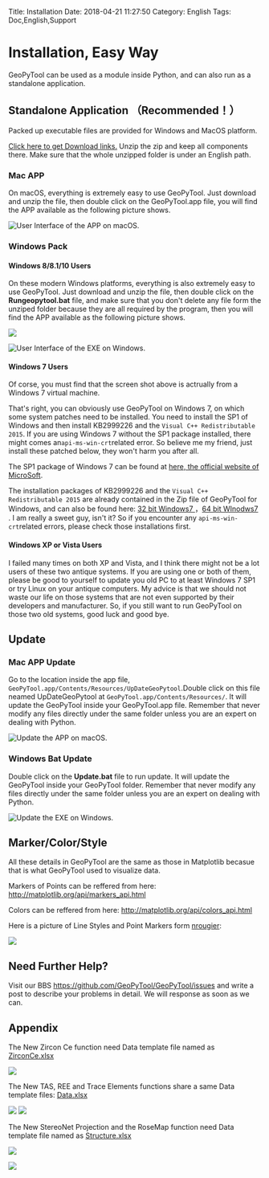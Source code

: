 Title: Installation
Date: 2018-04-21 11:27:50
Category: English
Tags: Doc,English,Support

# Installation, Easy Way 

GeoPyTool can be used as a module inside Python, and can also run as a standalone application.



## Standalone Application （Recommended！）

Packed up executable files are provided for Windows and MacOS platform.


[Click here to get Download links.](https://github.com/GeoPyTool/GeoPyTool/blob/master/Download.md)
Unzip the zip and keep all components there. Make sure that the whole unzipped folder is under an English path.

### Mac APP

On macOS, everything is extremely easy to use GeoPyTool. Just download and unzip the file, then double click on the GeoPyTool.app file, you will find the APP available as the following picture shows.

![User Interface of the APP on macOS.](https://raw.githubusercontent.com/GeoPyTool/GeoPyTool/master/img/MacOSScreenShot.png)



### Windows Pack

#### Windows 8/8.1/10 Users

On these modern Windows platforms, everything is also extremely easy to use GeoPyTool. Just download and unzip the file, then double click on the **Rungeopytool.bat** file, and make sure that you don't delete any file form the unziped folder because they are all required by the program, then you will find the APP available as the following picture shows.

![](https://raw.githubusercontent.com/GeoPyTool/GeoPyTool/master/img/RunWin.jpg)

![User Interface of the EXE on Windows.](https://raw.githubusercontent.com/GeoPyTool/GeoPyTool/master/img/ScreenShot.png)

#### Windows 7 Users

Of corse, you must find that the screen shot above is actrually from a Windows 7  virtual machine.

That's right, you can obviously use GeoPyTool on Windows 7, on which some system patches need to be installed. You need to install the SP1 of Windows and then install KB2999226 and the `Visual C++ Redistributable 2015`. If you are using Windows 7 without the SP1 package installed, there might comes an`api-ms-win-crt`related error. So believe me my friend, just install these patched below, they won't harm you after all.

The SP1 package of Windows 7 can be found at [here, the official website of MicroSoft](https://support.microsoft.com/en-us/help/15090/windows-7-install-service-pack-1-sp1).

The installation packages of KB2999226 and the `Visual C++ Redistributable 2015` are already contained in the Zip file of GeoPyTool for Windows, and can also be found here: [32 bit Windows7 ](https://pan.baidu.com/s/1kVwSQ95)，[64 bit WInodws7 ](https://pan.baidu.com/s/1qY34ocW).
I am really a sweet guy, isn't it?
So if you encounter any `api-ms-win-crt`related errors, please check those installations first.

#### Windows XP or Vista Users

I failed many times on both XP and Vista, and I think there might not be a lot users of these two antique systems.
If you are using one or both of them, please be good to yourself to update you old PC to at least Windows 7 SP1 or try Linux on your antique computers. My advice is that we should not waste our life on those systems that are not even supported by their developers and manufacturer. So, if you still want to run GeoPyTool on those two old systems, good luck and good bye.


## Update

### Mac APP Update

Go to the location inside the app file, `GeoPyTool.app/Contents/Resources/UpDateGeoPytool`.Double click on this file neamed UpDateGeoPytool at `GeoPyTool.app/Contents/Resources/`. It will update the GeoPyTool inside your GeoPyTool.app file. Remember that never modify any files directly under the same folder unless you are an expert on dealing with Python.

![Update the APP on macOS.](https://raw.githubusercontent.com/GeoPyTool/GeoPyTool/master/img/OSXUpdate.png)

### Windows Bat Update

Double click on the  **Update.bat** file to run update. It will update the GeoPyTool inside your GeoPyTool folder. Remember that never modify any files directly under the same folder unless you are an expert on dealing with Python.


![Update the EXE on Windows.](https://raw.githubusercontent.com/GeoPyTool/GeoPyTool/master/img/WinUpdate.png)


## Marker/Color/Style

All these details in GeoPyTool are the same as those in Matplotlib becasue that is what GeoPyTool used to visualize data.

Markers of Points can be reffered from here:
http://matplotlib.org/api/markers_api.html

Colors can be reffered from here:
http://matplotlib.org/api/colors_api.html

Here is a picture of Line Styles and Point Markers form [nrougier](http://www.labri.fr/perso/nrougier/teaching/matplotlib/):

![](https://raw.githubusercontent.com/GeoPyTool/GeoPyTool/master/img/LIneStylesMarkers.png)


## Need Further Help?

Visit our BBS https://github.com/GeoPyTool/GeoPyTool/issues and write a post to describe your problems in detail. We will response as soon as we can.


## Appendix


The New Zircon Ce function need Data template file named as [ZirconCe.xlsx](https://github.com/GeoPyTool/GeoPyTool/blob/master/DataFileSamples/ZirconCe.xlsx)

![](https://raw.githubusercontent.com/GeoPyTool/GeoPyTool/master/img/NewZirconCe.png)


The New  TAS, REE and Trace Elements functions share a same Data template files:
[Data.xlsx](https://github.com/GeoPyTool/GeoPyTool/blob/master/DataFileSamples/Data.xlsx)


![](https://raw.githubusercontent.com/GeoPyTool/GeoPyTool/master/img/NewTAS.png)
![](https://raw.githubusercontent.com/GeoPyTool/GeoPyTool/master/img/NewTrace.png)


The New StereoNet Projection and the RoseMap function need Data template file named as [Structure.xlsx](https://github.com/GeoPyTool/GeoPyTool/blob/master/DataFileSamples/Structure.xlsx)

![](https://raw.githubusercontent.com/GeoPyTool/GeoPyTool/master/img/Rose.png)

![](https://raw.githubusercontent.com/GeoPyTool/GeoPyTool/master/img/LoadPNG.png)

